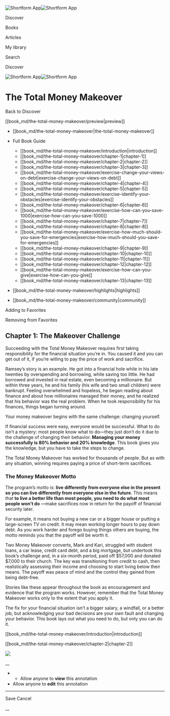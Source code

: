 ![Shortform App](/img/logo.36a2399e.svg)![Shortform App](/img/logo-dark.70c1b072.svg)

Discover

Books

Articles

My library

Search

Discover

![Shortform App](/img/logo.36a2399e.svg)![Shortform App](/img/logo-dark.70c1b072.svg)

# The Total Money Makeover

Back to Discover

[[book_md/the-total-money-makeover/preview|preview]]

  * [[book_md/the-total-money-makeover|the-total-money-makeover]]
  * Full Book Guide

    * [[book_md/the-total-money-makeover/introduction|introduction]]
    * [[book_md/the-total-money-makeover/chapter-1|chapter-1]]
    * [[book_md/the-total-money-makeover/chapter-2|chapter-2]]
    * [[book_md/the-total-money-makeover/chapter-3|chapter-3]]
    * [[book_md/the-total-money-makeover/exercise-change-your-views-on-debt|exercise-change-your-views-on-debt]]
    * [[book_md/the-total-money-makeover/chapter-4|chapter-4]]
    * [[book_md/the-total-money-makeover/chapter-5|chapter-5]]
    * [[book_md/the-total-money-makeover/exercise-identify-your-obstacles|exercise-identify-your-obstacles]]
    * [[book_md/the-total-money-makeover/chapter-6|chapter-6]]
    * [[book_md/the-total-money-makeover/exercise-how-can-you-save-1000|exercise-how-can-you-save-1000]]
    * [[book_md/the-total-money-makeover/chapter-7|chapter-7]]
    * [[book_md/the-total-money-makeover/chapter-8|chapter-8]]
    * [[book_md/the-total-money-makeover/exercise-how-much-should-you-save-for-emergencies|exercise-how-much-should-you-save-for-emergencies]]
    * [[book_md/the-total-money-makeover/chapter-9|chapter-9]]
    * [[book_md/the-total-money-makeover/chapter-10|chapter-10]]
    * [[book_md/the-total-money-makeover/chapter-11|chapter-11]]
    * [[book_md/the-total-money-makeover/chapter-12|chapter-12]]
    * [[book_md/the-total-money-makeover/exercise-how-can-you-give|exercise-how-can-you-give]]
    * [[book_md/the-total-money-makeover/chapter-13|chapter-13]]
  * [[book_md/the-total-money-makeover/highlights|highlights]]
  * [[book_md/the-total-money-makeover/community|community]]



Adding to Favorites 

Removing from Favorites 

## Chapter 1: The Makeover Challenge

Succeeding with the Total Money Makeover requires first taking responsibility for the financial situation you’re in. You caused it and you can get out of it, if you’re willing to pay the price of work and sacrifice.

Ramsey’s story is an example. He got into a financial hole while in his late twenties by overspending and borrowing, while saving too little. He had borrowed and invested in real estate, even becoming a millionaire. But within three years, he and his family (his wife and two small children) were bankrupt. Feeling overwhelmed and hopeless, he began reading about finance and about how millionaires managed their money, and he realized that his behavior was the real problem. When he took responsibility for his finances, things began turning around.

Your money makeover begins with the same challenge: changing yourself.

If financial success were easy, everyone would be successful. What to do isn’t a mystery: most people know what to do—they just don’t do it due to the challenge of changing their behavior. **Managing your money successfully is 80% behavior and 20% knowledge**. This book gives you the knowledge, but you have to take the steps to change.

The Total Money Makeover has worked for thousands of people. But as with any situation, winning requires paying a price of short-term sacrifices.

### The Money Makeover Motto

The program’s motto is: **live differently from everyone else in the present so you can live differently from everyone else in the future**. This means that **to live a better life than most people, you need to do what most people won’t do** —make sacrifices now in return for the payoff of financial security later.

For example, it means not buying a new car or a bigger house or putting a large-screen TV on credit. It may mean working longer hours to pay down debt. As you work harder and forego buying things others are buying, the motto reminds you that the payoff will be worth it.

Two Money Makeover converts, Mark and Kari, struggled with student loans, a car lease, credit card debt, and a big mortgage, but undertook this book’s challenge and, in a six-month period, paid off $57,000 and donated $7,000 to their church. The key was transitioning from credit to cash, then realistically assessing their income and choosing to start living below their means. The payoff was peace of mind and the control they gained from being debt-free.

Stories like these appear throughout the book as encouragement and evidence that the program works. However, remember that the Total Money Makeover works only to the extent that you apply it.

The fix for your financial situation isn’t a bigger salary, a windfall, or a better job, but acknowledging your bad decisions are your own fault and changing your behavior. This book lays out what you need to do, but only you can do it.

[[book_md/the-total-money-makeover/introduction|introduction]]

[[book_md/the-total-money-makeover/chapter-2|chapter-2]]

![](https://bat.bing.com/action/0?ti=56018282&Ver=2&mid=88be546d-a7ec-43a7-875f-42fa5510eac4&sid=1711133063fa11eebdec89a8b8ae3bbc&vid=171147a063fa11eea7440fcfeb230d96&vids=0&msclkid=N&pi=0&lg=en-US&sw=800&sh=600&sc=24&nwd=1&tl=Shortform%20%7C%20Book&p=https%3A%2F%2Fwww.shortform.com%2Fapp%2Fbook%2Fthe-total-money-makeover%2Fchapter-1&r=&lt=398&evt=pageLoad&sv=1&rn=955873)

__

  *   * Allow anyone to **view** this annotation
  * Allow anyone to **edit** this annotation



* * *

Save Cancel

__



